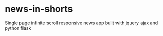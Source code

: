 # news-in-shorts
Single page infinite scroll responsive news app built with jquery ajax and python flask

